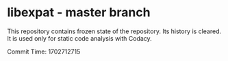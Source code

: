 # libexpat - master branch

This repository contains frozen state of the repository.
Its history is cleared. It is used only for static code
analysis with Codacy.

Commit Time: 1702712715